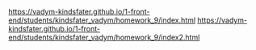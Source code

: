 https://vadym-kindsfater.github.io/1-front-end/students/kindsfater_vadym/homework_9/index.html
https://vadym-kindsfater.github.io/1-front-end/students/kindsfater_vadym/homework_9/index2.html
